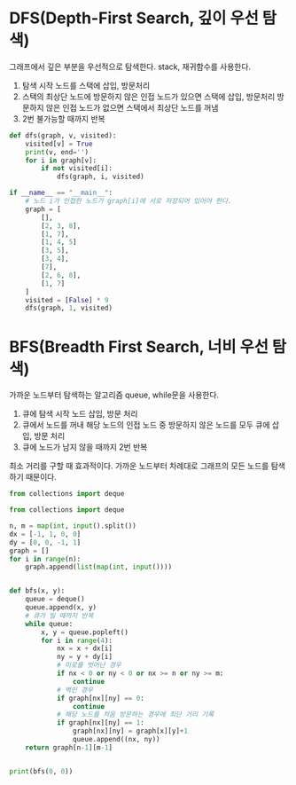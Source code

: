 DFS(Depth-First Search, 깊이 우선 탐색)
========================================
그래프에서 깊은 부분을 우선적으로 탐색한다.
stack, 재귀함수를 사용한다.

1. 탐색 시작 노드를 스택에 삽입, 방문처리
2. 스택의 최상단 노드에 방문하지 않은 인접 노드가 있으면 스택에 삽입, 방문처리 
   방문하지 않은 인접 노드가 없으면 스택에서 최상단 노드를 꺼냄
3. 2번 불가능할 때까지 반복

```python
def dfs(graph, v, visited):
    visited[v] = True
    print(v, end='')
    for i in graph[v]:
        if not visited[i]:
            dfs(graph, i, visited)

if __name__ == "__main__":
    # 노드 i가 인접한 노드가 graph[i]에 서로 저장되어 있어야 한다.
    graph = [
        [],
        [2, 3, 8],
        [1, 7],
        [1, 4, 5]
        [3, 5],
        [3, 4],
        [7],
        [2, 6, 8],
        [1, 7]
    ]
    visited = [False] * 9
    dfs(graph, 1, visited)
```


BFS(Breadth First Search, 너비 우선 탐색)
================================================
가까운 노드부터 탐색하는 알고리즘
queue, while문을 사용한다.

1. 큐에 탐색 시작 노드 삽입, 방문 처리
2. 큐에서 노드를 꺼내 해당 노드의 인접 노드 중 방문하지 않은 노드를 모두 큐에 삽입, 방문 처리
3. 큐에 노드가 남지 않을 때까지 2번 반복

최소 거리를 구할 때 효과적이다. 가까운 노드부터 차례대로 그래프의 모든 노드를 탐색하기 때문이다. 

```python
from collections import deque

from collections import deque

n, m = map(int, input().split())
dx = [-1, 1, 0, 0]
dy = [0, 0, -1, 1]
graph = []
for i in range(n):
    graph.append(list(map(int, input())))


def bfs(x, y):
    queue = deque()
    queue.append(x, y)
    # 큐가 빌 때까지 반복
    while queue:
        x, y = queue.popleft()
        for i in range(4):
            nx = x + dx[i]
            ny = y + dy[i]
            # 미로를 벗어난 경우
            if nx < 0 or ny < 0 or nx >= n or ny >= m:
                continue
            # 벽인 경우
            if graph[nx][ny] == 0:
                continue
            # 해당 노드를 처음 방문하는 경우에 최단 거리 기록
            if graph[nx][ny] == 1:
                graph[nx][ny] = graph[x][y]+1
                queue.append((nx, ny))
    return graph[n-1][m-1]


print(bfs(0, 0))
```
